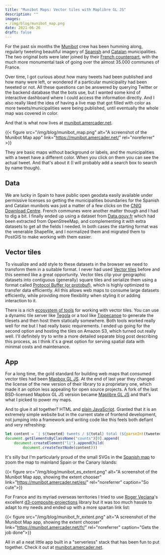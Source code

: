```yaml
---
title: "Munibot Maps: Vector tiles with Maplibre GL JS"
description: ""
images:
- /img/blog/munibot_map.png
date: 2021-06-26
draft: false
---
```


For the past six months the [Munibot](https://amercader.net/blog/munibot-the-friendly-geo-twitter-bot/) crew has been humming
along, regularly tweeting beautiful imagery of [Spanish](https://twitter.com/munibot_es) and 
[Catalan](https://twitter.com/munibot_cat) municipalities. The two original bots were later joined by
their [French counterpart](https://twitter.com/communebot/), with the much more monumental task of going over the almost 35.000
communes of France.

Over time, I got curious about how many tweets had been published and how many were left, or wondered if a particular
municipality had been tweeted or not. All these questions can be answered by querying Twitter or the backend database that
the bots use, but I wanted some kind of interactive dashboard where I could access the information directly. And I also
really liked the idea of having a live map that got filled with color as more tweets/municipalities were being published,
until eventually the whole map was covered in color.

And that is what now lives at [munibot.amercader.net](https://munibot.amercader.net/).

{{< figure src="/img/blog/munibot_map.png" alt="A screenshot of the Munibot Map app" link="https://munibot.amercader.net/" rel="noreferrer" >}}

They are basic maps without background or labels, and the municipalities with a tweet have a different color. When you click
on them you can see the actual tweet. And that's about it (I will probably add a search box to search by name though).

## Data

We are lucky in Spain to have public open geodata easily available under permissive licenses so getting the municipalities boundaries for the Spanish and Catalan munibots was just a matter of a few clicks on the [CNIG Download Centre](https://centrodedescargas.cnig.es/CentroDescargas/index.jsp). French communes were another matter though and I had to dig a bit. I finally ended up using a dataset from [Data.gouv.fr](https://www.data.gouv.fr/fr/datasets/decoupage-administratif-communal-francais-issu-d-openstreetmap/) which had been extracted from OpenStreeMap, and complementing it with extra datasets to get all the fields I needed. In both cases the starting format was the venerable Shapefile, and I normalized them and migrated them to PostGIS to make working with them easier.


## Vector tiles

To visualize and add style to these datasets in the browser we need to transform them in a suitable format. I never had used [Vector tiles](https://en.wikipedia.org/wiki/Vector_tiles) before and this seemed like a great opportunity. Vector tiles clip your geographic datasets into contiguous (generally) square tiles and serialize them using a format called [Protocol Buffer (or protobuf)](https://en.wikipedia.org/wiki/Google_Protocol_Buffers), which is highly optimized to transfer data efficiently. All this allows web maps to consume large datasets efficiently, while providing more flexibility when styling it or adding interaction to it.

There is a rich [ecosystem of tools](https://github.com/mapbox/awesome-vector-tiles) for working with vector tiles. You can use a dynamic tile server like [Tegola](https://tegola.io/) or a tool like [Tippecanoe](https://github.com/mapbox/tippecanoe) to generate the tilesets and then host them statically somewhere. Both tools worked really well for me but I had really basic requirements. I ended up going for the second option and hosting the tiles on Amazon S3, which turned out really well. I'll definitely try to write a more detailed separate blog post describing this process, as I think it's a great option for serving spatial data with minimal costs and maintenance.


## App

For a long time, the gold standard for building web maps that consumed vector tiles had been [Mapbox GL JS](https://www.mapbox.com/mapbox-gljs). At the end of last year they changed the license of the new version of their library to a proprietary one, which made it an option less appealing for open source projects. A fork of the last BSD-licensed Mapbox GL JS version became [Maplibre GL JS](https://github.com/maplibre/maplibre-gl-js) and that's what I picked to power my maps.

And to glue it all together? HTML and [plain JavaScript](https://developer.mozilla.org/en-US/docs/Web/JavaScript). Granted that it is an extremely simple website but in the current state of frontend development, not jumping into a framework and writing code like this feels both defiant and *very* refreshing:

```javascript
let content = `| ${tweeted} tweets / ${total} total (${parseInt(tweeted/total*100)}%)`
document.getElementsByClassName("counts")[0].append(
    document.createElement("li").appendChild(
        document.createTextNode(content)))
```

It's silly but I'm particularly proud of the small SVGs in the [Spanish map](https://munibot.amercader.net/es/) to zoom the map to mainland Spain or the Canary Islands:

{{< figure src="/img/blog/munibot_es_extent.png" alt="A screenshot of the Munibot Map app, showing the extent chooser" link="https://munibot.amercader.net/es/" rel="noreferrer"  caption="So cute">}}

For France and its myriad overseas territories I tried to use [Roger Veciana](https://twitter.com/rveciana)'s excellent [d3-composite-projections](https://github.com/rveciana/d3-composite-projections) library but it was too much hassle to adapt to my needs and ended up with a more spartan link list:

{{< figure src="/img/blog/munibot_fr_extent.png" alt="A screenshot of the Munibot Map app, showing the extent chooser" link="https://munibot.amercader.net/fr/" rel="noreferrer"  caption="Gets the job done">}}

All in all a neat little app built in a "serverless" stack that has been fun to put together. Check it out at [munibot.amercader.net](https://munibot.amercader.net/).
